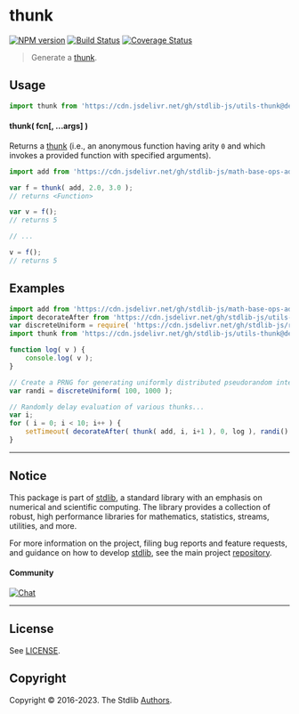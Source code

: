 <!--

@license Apache-2.0

Copyright (c) 2022 The Stdlib Authors.

Licensed under the Apache License, Version 2.0 (the "License");
you may not use this file except in compliance with the License.
You may obtain a copy of the License at

   http://www.apache.org/licenses/LICENSE-2.0

Unless required by applicable law or agreed to in writing, software
distributed under the License is distributed on an "AS IS" BASIS,
WITHOUT WARRANTIES OR CONDITIONS OF ANY KIND, either express or implied.
See the License for the specific language governing permissions and
limitations under the License.

-->

# thunk

[![NPM version][npm-image]][npm-url] [![Build Status][test-image]][test-url] [![Coverage Status][coverage-image]][coverage-url] <!-- [![dependencies][dependencies-image]][dependencies-url] -->

> Generate a [thunk][thunk].

<!-- Section to include introductory text. Make sure to keep an empty line after the intro `section` element and another before the `/section` close. -->

<section class="intro">

</section>

<!-- /.intro -->

<!-- Package usage documentation. -->



<section class="usage">

## Usage

```javascript
import thunk from 'https://cdn.jsdelivr.net/gh/stdlib-js/utils-thunk@deno/mod.js';
```

#### thunk( fcn\[, ...args] )

Returns a [thunk][thunk] (i.e., an anonymous function having arity `0` and which invokes a provided function with specified arguments).

```javascript
import add from 'https://cdn.jsdelivr.net/gh/stdlib-js/math-base-ops-add@deno/mod.js';

var f = thunk( add, 2.0, 3.0 );
// returns <Function>

var v = f();
// returns 5

// ...

v = f();
// returns 5
```

</section>

<!-- /.usage -->

<!-- Package usage notes. Make sure to keep an empty line after the `section` element and another before the `/section` close. -->

<section class="notes">

</section>

<!-- /.notes -->

<!-- Package usage examples. -->

<section class="examples">

## Examples

<!-- eslint no-undef: "error" -->

```javascript
import add from 'https://cdn.jsdelivr.net/gh/stdlib-js/math-base-ops-add@deno/mod.js';
import decorateAfter from 'https://cdn.jsdelivr.net/gh/stdlib-js/utils-decorate-after@deno/mod.js';
var discreteUniform = require( 'https://cdn.jsdelivr.net/gh/stdlib-js/random-base-discrete-uniform' ).factory;
import thunk from 'https://cdn.jsdelivr.net/gh/stdlib-js/utils-thunk@deno/mod.js';

function log( v ) {
    console.log( v );
}

// Create a PRNG for generating uniformly distributed pseudorandom integers:
var randi = discreteUniform( 100, 1000 );

// Randomly delay evaluation of various thunks...
var i;
for ( i = 0; i < 10; i++ ) {
    setTimeout( decorateAfter( thunk( add, i, i+1 ), 0, log ), randi() );
}
```

</section>

<!-- /.examples -->

<!-- Section to include cited references. If references are included, add a horizontal rule *before* the section. Make sure to keep an empty line after the `section` element and another before the `/section` close. -->

<section class="references">

</section>

<!-- /.references -->

<!-- Section for related `stdlib` packages. Do not manually edit this section, as it is automatically populated. -->

<section class="related">

</section>

<!-- /.related -->

<!-- Section for all links. Make sure to keep an empty line after the `section` element and another before the `/section` close. -->


<section class="main-repo" >

* * *

## Notice

This package is part of [stdlib][stdlib], a standard library with an emphasis on numerical and scientific computing. The library provides a collection of robust, high performance libraries for mathematics, statistics, streams, utilities, and more.

For more information on the project, filing bug reports and feature requests, and guidance on how to develop [stdlib][stdlib], see the main project [repository][stdlib].

#### Community

[![Chat][chat-image]][chat-url]

---

## License

See [LICENSE][stdlib-license].


## Copyright

Copyright &copy; 2016-2023. The Stdlib [Authors][stdlib-authors].

</section>

<!-- /.stdlib -->

<!-- Section for all links. Make sure to keep an empty line after the `section` element and another before the `/section` close. -->

<section class="links">

[npm-image]: http://img.shields.io/npm/v/@stdlib/utils-thunk.svg
[npm-url]: https://npmjs.org/package/@stdlib/utils-thunk

[test-image]: https://github.com/stdlib-js/utils-thunk/actions/workflows/test.yml/badge.svg?branch=main
[test-url]: https://github.com/stdlib-js/utils-thunk/actions/workflows/test.yml?query=branch:main

[coverage-image]: https://img.shields.io/codecov/c/github/stdlib-js/utils-thunk/main.svg
[coverage-url]: https://codecov.io/github/stdlib-js/utils-thunk?branch=main

<!--

[dependencies-image]: https://img.shields.io/david/stdlib-js/utils-thunk.svg
[dependencies-url]: https://david-dm.org/stdlib-js/utils-thunk/main

-->

[chat-image]: https://img.shields.io/gitter/room/stdlib-js/stdlib.svg
[chat-url]: https://app.gitter.im/#/room/#stdlib-js_stdlib:gitter.im

[stdlib]: https://github.com/stdlib-js/stdlib

[stdlib-authors]: https://github.com/stdlib-js/stdlib/graphs/contributors

[umd]: https://github.com/umdjs/umd
[es-module]: https://developer.mozilla.org/en-US/docs/Web/JavaScript/Guide/Modules

[deno-url]: https://github.com/stdlib-js/utils-thunk/tree/deno
[umd-url]: https://github.com/stdlib-js/utils-thunk/tree/umd
[esm-url]: https://github.com/stdlib-js/utils-thunk/tree/esm
[branches-url]: https://github.com/stdlib-js/utils-thunk/blob/main/branches.md

[stdlib-license]: https://raw.githubusercontent.com/stdlib-js/utils-thunk/main/LICENSE

[thunk]: https://en.wikipedia.org/wiki/Thunk

<!-- <related-links> -->

<!-- </related-links> -->

</section>

<!-- /.links -->
